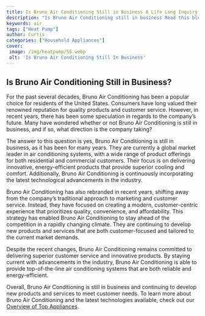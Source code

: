 ```yaml
---
title: Is Bruno Air Conditioning Still in Business A Life Long Inquiry
description: "Is Bruno Air Conditioning still in business Read this blog post to explore the lifecycle of a local business and see if Bruno Air Conditioning can make it through"
keywords: air
tags: ["Heat Pump"]
author: Curtis
categories: ["Household Appliances"]
cover: 
 image: /img/heatpump/55.webp
 alt: 'Is Bruno Air Conditioning Still In Business'
---
```

## Is Bruno Air Conditioning Still in Business?
For the past several decades, Bruno Air Conditioning has been a popular choice for residents of the United States. Consumers have long valued their renowned reputation for quality products and customer service. However, in recent years, there has been some speculation in regards to the company’s future. Many have wondered whether or not Bruno Air Conditioning is still in business, and if so, what direction is the company taking?

The answer to this question is yes, Bruno Air Conditioning is still in business, as it has been for many years. They are currently a global market leader in air conditioning systems, with a wide range of product offerings for both residential and commercial customers. Their focus is on delivering innovative, energy-efficient products that provide superior cooling and comfort. Additionally, Bruno Air Conditioning is continuously incorporating the latest technological advancements in the industry. 

Bruno Air Conditioning has also rebranded in recent years, shifting away from the company’s traditional approach to marketing and customer service. Instead, they have focused on creating a modern, customer-centric experience that prioritizes quality, convenience, and affordability. This strategy has enabled Bruno Air Conditioning to stay ahead of the competition in a rapidly changing climate. They are continuing to develop new products and services that are both customer-focused and tailored to the current market demands. 

Despite the recent changes, Bruno Air Conditioning remains committed to delivering superior customer service and innovative products. By staying current with advancements in the industry, Bruno Air Conditioning is able to provide top-of-the-line air conditioning systems that are both reliable and energy-efficient.

Overall, Bruno Air Conditioning is still in business and continuing to develop new products and services to meet customer needs. To learn more about Bruno Air Conditioning and the latest technologies available, check out our [Overview of Top Appliances](./pages/appliance-overview).
